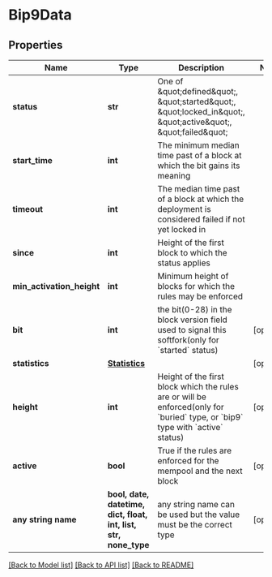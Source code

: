 # Bip9Data


## Properties
Name | Type | Description | Notes
------------ | ------------- | ------------- | -------------
**status** | **str** | One of \&quot;defined\&quot;, \&quot;started\&quot;, \&quot;locked_in\&quot;, \&quot;active\&quot;, \&quot;failed\&quot;  | 
**start_time** | **int** | The minimum median time past of a block at which the bit gains its meaning | 
**timeout** | **int** | The median time past of a block at which the deployment is considered failed if not yet locked in | 
**since** | **int** | Height of the first block to which the status applies | 
**min_activation_height** | **int** | Minimum height of blocks for which the rules may be enforced | 
**bit** | **int** | the bit(0-28) in the block version field used to signal this softfork(only for &#x60;started&#x60; status) | [optional] 
**statistics** | [**Statistics**](Statistics.md) |  | [optional] 
**height** | **int** | Height of the first block which the rules are or will be enforced(only for &#x60;buried&#x60; type, or &#x60;bip9&#x60; type with &#x60;active&#x60; status) | [optional] 
**active** | **bool** | True if the rules are enforced for the mempool and the next block | [optional] 
**any string name** | **bool, date, datetime, dict, float, int, list, str, none_type** | any string name can be used but the value must be the correct type | [optional]

[[Back to Model list]](../README.md#documentation-for-models) [[Back to API list]](../README.md#documentation-for-api-endpoints) [[Back to README]](../README.md)



